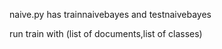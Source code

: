 naive.py has trainnaivebayes and testnaivebayes

run train with (list of documents,list of classes)
